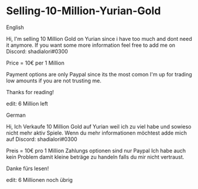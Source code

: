 # Selling-10-Million-Yurian-Gold
English

Hi, I'm selling 10 Million Gold on Yurian since i have too much and dont need it anymore. 
If you want some more information feel free to add me on Discord: shadialori#0300

Price = 10€ per 1 Million

Payment options are only Paypal since its the most comon
I'm up for trading low amounts if you are not trusting me.

Thanks for reading!

edit: 6 Million left

German

Hi, Ich Verkaufe 10 Million Gold auf Yurian weil ich zu viel habe und sowieso nicht mehr aktiv Spiele. 
Wenn du mehr informationen möchtest adde mich auf Discord: shadialori#0300

Preis = 10€ pro 1 Million
Zahlungs optionen sind nur Paypal 
Ich habe auch kein Problem damit kleine beträge zu handeln falls du mir nicht vertraust.

Danke fürs lesen!

edit: 6 Millionen noch übrig
